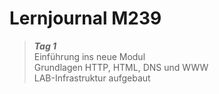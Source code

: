 # Lernjournal M239 <!-- {docsify-ignore} -->

> ***Tag 1***  
> Einführung ins neue Modul  
> Grundlagen HTTP, HTML, DNS und WWW  
> LAB-Infrastruktur aufgebaut
